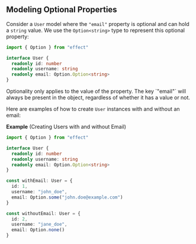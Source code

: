 ## Modeling Optional Properties

Consider a `User` model where the `"email"` property is optional and can hold a `string` value. We use the `Option<string>` type to represent this optional property:

```ts {6} twoslash
import { Option } from "effect"

interface User {
  readonly id: number
  readonly username: string
  readonly email: Option.Option<string>
}
```

<Aside type="note" title="Property Key Always Present">
  Optionality only applies to the value of the property. The key `"email"`
  will always be present in the object, regardless of whether it has a
  value or not.
</Aside>

Here are examples of how to create `User` instances with and without an email:

**Example** (Creating Users with and without Email)

```ts twoslash
import { Option } from "effect"

interface User {
  readonly id: number
  readonly username: string
  readonly email: Option.Option<string>
}

const withEmail: User = {
  id: 1,
  username: "john_doe",
  email: Option.some("john.doe@example.com")
}

const withoutEmail: User = {
  id: 2,
  username: "jane_doe",
  email: Option.none()
}
```
